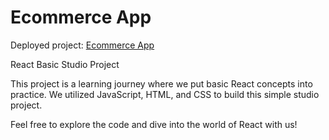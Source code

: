 # Ecommerce App

Deployed project: [Ecommerce App](https://ecommerce-app-week1-ldr.netlify.app/)

React Basic Studio Project

This project is a learning journey where we put basic React concepts into practice. We utilized JavaScript, HTML, and CSS to build this simple studio project.

Feel free to explore the code and dive into the world of React with us!
